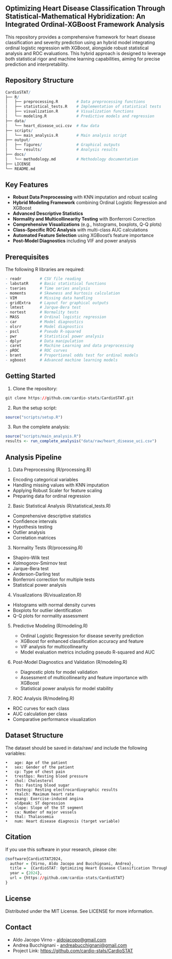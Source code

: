 ## Optimizing Heart Disease Classification Through Statistical-Mathematical Hybridization: An Integrated Ordinal-XGBoost Framework Analysis

This repository provides a comprehensive framework for heart disease classification and severity prediction using an hybrid model integrating ordinal logistic regression with XGBoost, alongside robust statistical analysis and ROC evaluations. This hybrid approach is designed to leverage both statistical rigor and machine learning capabilities, aiming for precise prediction and interpretability.


## Repository Structure

```R
CardioSTAT/
├── R/
│   ├── preprocessing.R        # Data preprocessing functions
│   ├── statistical_tests.R    # Implementation of statistical tests
│   ├── visualization.R        # Visualization functions
│   └── modeling.R             # Predictive models and regression
├── data/
│   └── heart_disease_uci.csv  # Raw data
├── scripts/
│   └── main_analysis.R        # Main analysis script
├── output/
│   ├── figures/               # Graphical outputs
│   └── results/               # Analysis results
├── docs/
│   └── methodology.md         # Methodology documentation
├── LICENSE
└── README.md
```

## Key Features

- **Robust Data Preprocessing** with KNN imputation and robust scaling
- **Hybrid Modeling Framework** combining Ordinal Logistic Regression and XGBoost
- **Advanced Descriptive Statistics**
- **Normality and Multicollinearity Testing** with Bonferroni Correction
- **Comprehensive Visualizations** (e.g., histograms, boxplots, Q-Q plots)
- **Class-Specific ROC Analysis** with multi-class AUC calculations
- **Automated Feature Selection** using XGBoost’s feature importance
- **Post-Model Diagnostics** including VIF and power analysis

## Prerequisites

The following R libraries are required:

```R
- readr        # CSV file reading
- labstatR     # Basic statistical functions
- tseries      # Time series analysis
- moments      # Skewness and kurtosis calculation
- VIM          # Missing data handling
- gridExtra    # Layout for graphical outputs
- lmtest       # Jarque-Bera test
- nortest      # Normality tests
- MASS         # Ordinal logistic regression
- car          # Model diagnostics
- olsrr        # Model diagnostics
- pscl         # Pseudo R-squared
- pwr          # Statistical power analysis
- dplyr        # Data manipulation
- caret        # Machine Learning and data preprocessing
- pROC         # ROC curves
- brant        # Proportional odds test for ordinal models
- xgboost      # Advanced machine learning models
```

## Getting Started

1. Clone the repository:

```R
git clone https://github.com/cardio-stats/CardioSTAT.git
```

2.	Run the setup script:

```R
source("scripts/setup.R")
```

3.	Run the complete analysis:

```R
source("scripts/main_analysis.R")
results <- run_complete_analysis("data/raw/heart_disease_uci.csv")
```

## Analysis Pipeline

1. Data Preprocessing (R/processing.R)
  - Encoding categorical variables
  - Handling missing values with KNN imputation
  - Applying Robust Scaler for feature scaling
  - Preparing data for ordinal regression

2. Basic Statistical Analysis (R/statistical_tests.R)
  - Comprehensive descriptive statistics
  - Confidence intervals
  - Hypothesis testing
  - Outlier analysis
  - Correlation matrices

3. Normality Tests (R/processing.R)
  - Shapiro-Wilk test
  - Kolmogorov-Smirnov test
  - Jarque-Bera test
  - Anderson-Darling test
  - Bonferroni correction for multiple tests
  - Statistical power analysis

4. Visualizations (R/visualization.R)
  - Histograms with normal density curves
  - Boxplots for outlier identification
  - Q-Q plots for normality assessment

5. Predictive Modeling (R/modeling.R)
   - Ordinal Logistic Regression for disease severity prediction
   - XGBoost for enhanced classification accuracy and feature
   - VIF analysis for multicollinearity
   - Model evaluation metrics including pseudo R-squared and AUC

6. Post-Model Diagnostics and Validation (R/modeling.R)
   - Diagnostic plots for model validation
   - Assessment of multicollinearity and feature importance with XGBoost
   - Statistical power analysis for model stability

7. ROC Analysis (R/modeling.R)
  - ROC curves for each class
  - AUC calculation per class
  - Comparative performance visualization

## Dataset Structure

The dataset should be saved in data/raw/ and include the following variables:

	•	age: Age of the patient
	•	sex: Gender of the patient
	•	cp: Type of chest pain
	•	trestbps: Resting blood pressure
	•	chol: Cholesterol
	•	fbs: Fasting blood sugar
	•	restecg: Resting electrocardiographic results
	•	thalch: Maximum heart rate
	•	exang: Exercise-induced angina
	•	oldpeak: ST depression
	•	slope: Slope of the ST segment
	•	ca: Number of major vessels
	•	thal: Thalassemia
	•	num: Heart disease diagnosis (target variable)

## Citation

If you use this software in your research, please cite:
```R
@software{CardioSTAT2024,
  author = {Virno, Aldo Jacopo and Bucchignani, Andrea},
  title =  {CardioSTAT: Optimizing Heart Disease Classification Through Statistical-Mathematical Hybridization},
  year = {2024},
  url = {https://github.com/cardio-stats/CardioSTAT}
}
```

## License

Distributed under the MIT License. See LICENSE for more information.

## Contact

- Aldo Jacopo Virno - aldojacopo@gmail.com
- Andrea Bucchignani - andreabucchignani@gmail.com
- Project Link: https://github.com/cardio-stats/CardioSTAT
